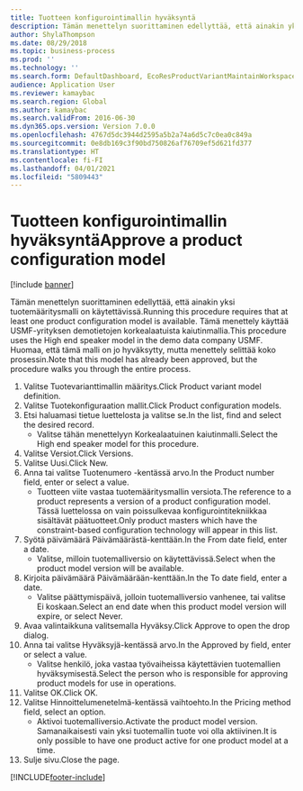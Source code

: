 ```yaml
---
title: Tuotteen konfigurointimallin hyväksyntä
description: Tämän menettelyn suorittaminen edellyttää, että ainakin yksi tuotemääritysmalli on käytettävissä.
author: ShylaThompson
ms.date: 08/29/2018
ms.topic: business-process
ms.prod: ''
ms.technology: ''
ms.search.form: DefaultDashboard, EcoResProductVariantMaintainWorkspace, PCProductConfigurationModelListPage, PCProductModelVersion, PCApproveProductModelVersion, HcmWorkerLookUp
audience: Application User
ms.reviewer: kamaybac
ms.search.region: Global
ms.author: kamaybac
ms.search.validFrom: 2016-06-30
ms.dyn365.ops.version: Version 7.0.0
ms.openlocfilehash: 4767d5dc3944d2595a5b2a74a6d5c7c0ea0c849a
ms.sourcegitcommit: 0e8db169c3f90bd750826af76709ef5d621fd377
ms.translationtype: HT
ms.contentlocale: fi-FI
ms.lasthandoff: 04/01/2021
ms.locfileid: "5809443"
---
```

# <a name="approve-a-product-configuration-model"></a><span data-ttu-id="02bf7-103">Tuotteen konfigurointimallin hyväksyntä</span><span class="sxs-lookup"><span data-stu-id="02bf7-103">Approve a product configuration model</span></span>

[!include [banner](../../includes/banner.md)]

<span data-ttu-id="02bf7-104">Tämän menettelyn suorittaminen edellyttää, että ainakin yksi tuotemääritysmalli on käytettävissä.</span><span class="sxs-lookup"><span data-stu-id="02bf7-104">Running this procedure requires that at least one product configuration model is available.</span></span> <span data-ttu-id="02bf7-105">Tämä menettely käyttää USMF-yrityksen demotietojen korkealaatuista kaiutinmallia.</span><span class="sxs-lookup"><span data-stu-id="02bf7-105">This procedure uses the High end speaker model in the demo data company USMF.</span></span> <span data-ttu-id="02bf7-106">Huomaa, että tämä malli on jo hyväksytty, mutta menettely selittää koko prosessin.</span><span class="sxs-lookup"><span data-stu-id="02bf7-106">Note that this model has already been approved, but the procedure walks you through the entire process.</span></span>

1. <span data-ttu-id="02bf7-107">Valitse Tuotevarianttimallin määritys.</span><span class="sxs-lookup"><span data-stu-id="02bf7-107">Click Product variant model definition.</span></span>
2. <span data-ttu-id="02bf7-108">Valitse Tuotekonfiguraation mallit.</span><span class="sxs-lookup"><span data-stu-id="02bf7-108">Click Product configuration models.</span></span>
3. <span data-ttu-id="02bf7-109">Etsi haluamasi tietue luettelosta ja valitse se.</span><span class="sxs-lookup"><span data-stu-id="02bf7-109">In the list, find and select the desired record.</span></span>
    * <span data-ttu-id="02bf7-110">Valitse tähän menettelyyn Korkealaatuinen kaiutinmalli.</span><span class="sxs-lookup"><span data-stu-id="02bf7-110">Select the High end speaker model for this procedure.</span></span>  
4. <span data-ttu-id="02bf7-111">Valitse Versiot.</span><span class="sxs-lookup"><span data-stu-id="02bf7-111">Click Versions.</span></span>
5. <span data-ttu-id="02bf7-112">Valitse Uusi.</span><span class="sxs-lookup"><span data-stu-id="02bf7-112">Click New.</span></span>
6. <span data-ttu-id="02bf7-113">Anna tai valitse Tuotenumero -kentässä arvo.</span><span class="sxs-lookup"><span data-stu-id="02bf7-113">In the Product number field, enter or select a value.</span></span>
    * <span data-ttu-id="02bf7-114">Tuotteen viite vastaa tuotemääritysmallin versiota.</span><span class="sxs-lookup"><span data-stu-id="02bf7-114">The reference to a product represents a version of a product configuration model.</span></span> <span data-ttu-id="02bf7-115">Tässä luettelossa on vain poissulkevaa konfigurointitekniikkaa sisältävät päätuotteet.</span><span class="sxs-lookup"><span data-stu-id="02bf7-115">Only product masters which have the constraint-based configuration technology will appear in this list.</span></span>  
7. <span data-ttu-id="02bf7-116">Syötä päivämäärä Päivämäärästä-kenttään.</span><span class="sxs-lookup"><span data-stu-id="02bf7-116">In the From date field, enter a date.</span></span>
    * <span data-ttu-id="02bf7-117">Valitse, milloin tuotemalliversio on käytettävissä.</span><span class="sxs-lookup"><span data-stu-id="02bf7-117">Select when the product model version will be available.</span></span>  
8. <span data-ttu-id="02bf7-118">Kirjoita päivämäärä Päivämäärään-kenttään.</span><span class="sxs-lookup"><span data-stu-id="02bf7-118">In the To date field, enter a date.</span></span>
    * <span data-ttu-id="02bf7-119">Valitse päättymispäivä, jolloin tuotemalliversio vanhenee, tai valitse Ei koskaan.</span><span class="sxs-lookup"><span data-stu-id="02bf7-119">Select an end date when this product model version will expire, or select Never.</span></span>  
9. <span data-ttu-id="02bf7-120">Avaa valintaikkuna valitsemalla Hyväksy.</span><span class="sxs-lookup"><span data-stu-id="02bf7-120">Click Approve to open the drop dialog.</span></span>
10. <span data-ttu-id="02bf7-121">Anna tai valitse Hyväksyjä-kentässä arvo.</span><span class="sxs-lookup"><span data-stu-id="02bf7-121">In the Approved by field, enter or select a value.</span></span>
    * <span data-ttu-id="02bf7-122">Valitse henkilö, joka vastaa työvaiheissa käytettävien tuotemallien hyväksymisestä.</span><span class="sxs-lookup"><span data-stu-id="02bf7-122">Select the person who is responsible for approving product models for use in operations.</span></span>  
11. <span data-ttu-id="02bf7-123">Valitse OK.</span><span class="sxs-lookup"><span data-stu-id="02bf7-123">Click OK.</span></span>
12. <span data-ttu-id="02bf7-124">Valitse Hinnoittelumenetelmä-kentässä vaihtoehto.</span><span class="sxs-lookup"><span data-stu-id="02bf7-124">In the Pricing method field, select an option.</span></span>
    * <span data-ttu-id="02bf7-125">Aktivoi tuotemalliversio.</span><span class="sxs-lookup"><span data-stu-id="02bf7-125">Activate the product model version.</span></span> <span data-ttu-id="02bf7-126">Samanaikaisesti vain yksi tuotemallin tuote voi olla aktiivinen.</span><span class="sxs-lookup"><span data-stu-id="02bf7-126">It is only possible to have one product active for one product model at a time.</span></span>  
13. <span data-ttu-id="02bf7-127">Sulje sivu.</span><span class="sxs-lookup"><span data-stu-id="02bf7-127">Close the page.</span></span>



[!INCLUDE[footer-include](../../../includes/footer-banner.md)]